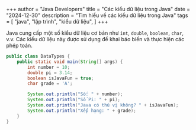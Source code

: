 +++
author = "Java Developers"
title = "Các kiểu dữ liệu trong Java"
date = "2024-12-30"
description = "Tìm hiểu về các kiểu dữ liệu trong Java"
tags = [
    "java",
    "lập trình",
    "kiểu dữ liệu",
]
+++

Java cung cấp một số kiểu dữ liệu cơ bản như `int`, `double`, `boolean`, `char`, v.v. Các kiểu dữ liệu này được sử dụng để khai báo biến và thực hiện các phép toán.

```java
public class DataTypes {
    public static void main(String[] args) {
        int number = 10;
        double pi = 3.14;
        boolean isJavaFun = true;
        char grade = 'A';

        System.out.println("Số: " + number);
        System.out.println("Số Pi: " + pi);
        System.out.println("Java có thú vị không? " + isJavaFun);
        System.out.println("Xếp hạng: " + grade);
    }
}
